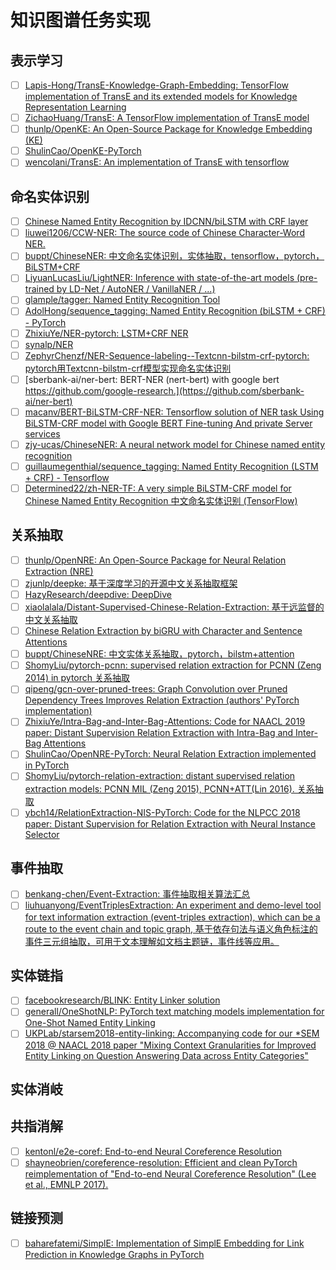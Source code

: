 # 知识图谱任务实现

## 表示学习

- [ ] [Lapis-Hong/TransE-Knowledge-Graph-Embedding: TensorFlow implementation of TransE and its extended models for Knowledge Representation Learning](https://github.com/Lapis-Hong/TransE-Knowledge-Graph-Embedding)
- [ ] [ZichaoHuang/TransE: A TensorFlow implementation of TransE model](https://github.com/ZichaoHuang/TransE)
- [ ] [thunlp/OpenKE: An Open-Source Package for Knowledge Embedding (KE)](https://github.com/thunlp/OpenKE)
- [ ] [ShulinCao/OpenKE-PyTorch](https://github.com/ShulinCao/OpenKE-PyTorch)
- [ ] [wencolani/TransE: An implementation of TransE with tensorflow](https://github.com/wencolani/TransE)

## 命名实体识别

- [ ] [Chinese Named Entity Recognition by IDCNN/biLSTM with CRF layer](https://github.com/crownpku/Information-Extraction-Chinese/tree/master/NER_IDCNN_CRF)
- [ ] [liuwei1206/CCW-NER: The source code of Chinese Character-Word NER.](https://github.com/liuwei1206/CCW-NER)
- [ ] [buppt/ChineseNER: 中文命名实体识别，实体抽取，tensorflow，pytorch，BiLSTM+CRF](https://github.com/buppt/ChineseNER)
- [ ] [LiyuanLucasLiu/LightNER: Inference with state-of-the-art models (pre-trained by LD-Net / AutoNER / VanillaNER / ...)](https://github.com/LiyuanLucasLiu/LightNER)
- [ ] [glample/tagger: Named Entity Recognition Tool](https://github.com/glample/tagger)
- [ ] [AdolHong/sequence_tagging: Named Entity Recognition (biLSTM + CRF) - PyTorch](https://github.com/AdolHong/sequence_tagging)
- [ ] [ZhixiuYe/NER-pytorch: LSTM+CRF NER](https://github.com/ZhixiuYe/NER-pytorch)
- [ ] [synalp/NER](https://github.com/synalp/NER)
- [ ] [ZephyrChenzf/NER-Sequence-labeling--Textcnn-bilstm-crf-pytorch: pytorch用Textcnn-bilstm-crf模型实现命名实体识别](https://github.com/ZephyrChenzf/NER-Sequence-labeling--Textcnn-bilstm-crf-pytorch)
- [ ] [sberbank-ai/ner-bert: BERT-NER (nert-bert) with google bert https://github.com/google-research.](https://github.com/sberbank-ai/ner-bert)
- [ ] [macanv/BERT-BiLSTM-CRF-NER: Tensorflow solution of NER task Using BiLSTM-CRF model with Google BERT Fine-tuning And private Server services](https://github.com/macanv/BERT-BiLSTM-CRF-NER)
- [ ] [zjy-ucas/ChineseNER: A neural network model for Chinese named entity recognition](https://github.com/zjy-ucas/ChineseNER)
- [ ] [guillaumegenthial/sequence_tagging: Named Entity Recognition (LSTM + CRF) - Tensorflow](https://github.com/guillaumegenthial/sequence_tagging)
- [ ] [Determined22/zh-NER-TF: A very simple BiLSTM-CRF model for Chinese Named Entity Recognition 中文命名实体识别 (TensorFlow)](https://github.com/Determined22/zh-NER-TF)

## 关系抽取

- [ ] [thunlp/OpenNRE: An Open-Source Package for Neural Relation Extraction (NRE)](https://github.com/thunlp/OpenNRE)
- [ ] [zjunlp/deepke: 基于深度学习的开源中文关系抽取框架](https://github.com/zjunlp/deepke)
- [ ] [HazyResearch/deepdive: DeepDive](https://github.com/HazyResearch/deepdive)
- [ ] [xiaolalala/Distant-Supervised-Chinese-Relation-Extraction: 基于远监督的中文关系抽取](https://github.com/xiaolalala/Distant-Supervised-Chinese-Relation-Extraction)
- [ ] [Chinese Relation Extraction by biGRU with Character and Sentence Attentions](https://github.com/crownpku/Information-Extraction-Chinese/tree/master/RE_BGRU_2ATT)
- [ ] [buppt/ChineseNRE: 中文实体关系抽取，pytorch，bilstm+attention](https://github.com/buppt/ChineseNRE)
- [ ] [ShomyLiu/pytorch-pcnn: supervised relation extraction for PCNN (Zeng 2014) in pytorch 关系抽取](https://github.com/ShomyLiu/pytorch-pcnn)
- [ ] [qipeng/gcn-over-pruned-trees: Graph Convolution over Pruned Dependency Trees Improves Relation Extraction (authors' PyTorch implementation)](https://github.com/qipeng/gcn-over-pruned-trees)
- [ ] [ZhixiuYe/Intra-Bag-and-Inter-Bag-Attentions: Code for NAACL 2019 paper: Distant Supervision Relation Extraction with Intra-Bag and Inter-Bag Attentions](https://github.com/ZhixiuYe/Intra-Bag-and-Inter-Bag-Attentions)
- [ ] [ShulinCao/OpenNRE-PyTorch: Neural Relation Extraction implemented in PyTorch](https://github.com/ShulinCao/OpenNRE-PyTorch)
- [ ] [ShomyLiu/pytorch-relation-extraction: distant supervised relation extraction models: PCNN MIL (Zeng 2015), PCNN+ATT(Lin 2016). 关系抽取](https://github.com/ShomyLiu/pytorch-relation-extraction)
- [ ] [ybch14/RelationExtraction-NIS-PyTorch: Code for the NLPCC 2018 paper: Distant Supervision for Relation Extraction with Neural Instance Selector](https://github.com/ybch14/RelationExtraction-NIS-PyTorch)

## 事件抽取

- [ ] [benkang-chen/Event-Extraction: 事件抽取相关算法汇总](https://github.com/benkang-chen/Event-Extraction)
- [ ] [liuhuanyong/EventTriplesExtraction: An experiment and demo-level tool for text information extraction (event-triples extraction), which can be a route to the event chain and topic graph, 基于依存句法与语义角色标注的事件三元组抽取，可用于文本理解如文档主题链，事件线等应用。](https://github.com/liuhuanyong/EventTriplesExtraction)

## 实体链指

- [ ] [facebookresearch/BLINK: Entity Linker solution](https://github.com/facebookresearch/BLINK)
- [ ] [generall/OneShotNLP: PyTorch text matching models implementation for One-Shot Named Entity Linking](https://github.com/generall/OneShotNLP)
- [ ] [UKPLab/starsem2018-entity-linking: Accompanying code for our *SEM 2018 @ NAACL 2018 paper "Mixing Context Granularities for Improved Entity Linking on Question Answering Data across Entity Categories"](https://github.com/UKPLab/starsem2018-entity-linking)

## 实体消岐

## 共指消解

- [ ] [kentonl/e2e-coref: End-to-end Neural Coreference Resolution](https://github.com/kentonl/e2e-coref)
- [ ] [shayneobrien/coreference-resolution: Efficient and clean PyTorch reimplementation of "End-to-end Neural Coreference Resolution" (Lee et al., EMNLP 2017).](https://github.com/shayneobrien/coreference-resolution)

## 链接预测

- [ ] [baharefatemi/SimplE: Implementation of SimplE Embedding for Link Prediction in Knowledge Graphs in PyTorch](https://github.com/baharefatemi/SimplE)
